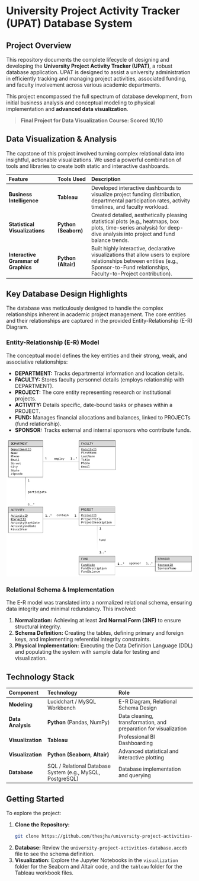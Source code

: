 # University Project Activity Tracker (UPAT) Database System

## Project Overview

This repository documents the complete lifecycle of designing and developing the **University Project Activity Tracker (UPAT)**, a robust database application. UPAT is designed to assist a university administration in efficiently tracking and managing project activities, associated funding, and faculty involvement across various academic departments.

This project encompassed the full spectrum of database development, from initial business analysis and conceptual modeling to physical implementation and **advanced data visualization**.

> **Final Project for Data Visualization Course: Scored 10/10**

## Data Visualization & Analysis

The capstone of this project involved turning complex relational data into insightful, actionable visualizations. We used a powerful combination of tools and libraries to create both static and interactive dashboards.

| Feature | Tools Used | Description |
| :--- | :--- | :--- |
| **Business Intelligence** | **Tableau** | Developed interactive dashboards to visualize project funding distribution, departmental participation rates, activity timelines, and faculty workload. |
| **Statistical Visualizations** | **Python (Seaborn)** | Created detailed, aesthetically pleasing statistical plots (e.g., heatmaps, box plots, time-series analysis) for deep-dive analysis into project and fund balance trends. |
| **Interactive Grammar of Graphics** | **Python (Altair)** | Built highly interactive, declarative visualizations that allow users to explore relationships between entities (e.g., Sponsor-to-Fund relationships, Faculty-to-Project contribution). |

## Key Database Design Highlights

The database was meticulously designed to handle the complex relationships inherent in academic project management. The core entities and their relationships are captured in the provided Entity-Relationship (E-R) Diagram.

### Entity-Relationship (E-R) Model

The conceptual model defines the key entities and their strong, weak, and associative relationships:

  * **DEPARTMENT:** Tracks departmental information and location details.
  * **FACULTY:** Stores faculty personnel details (employs relationship with DEPARTMENT).
  * **PROJECT:** The core entity representing research or institutional projects.
  * **ACTIVITY:** Details specific, date-bound tasks or phases within a PROJECT.
  * **FUND:** Manages financial allocations and balances, linked to PROJECTs (fund relationship).
  * **SPONSOR:** Tracks external and internal sponsors who contribute funds.

![screenshot1](screenshot1.png)

### Relational Schema & Implementation

The E-R model was translated into a normalized relational schema, ensuring data integrity and minimal redundancy. This involved:

1.  **Normalization:** Achieving at least **3rd Normal Form (3NF)** to ensure structural integrity.
2.  **Schema Definition:** Creating the tables, defining primary and foreign keys, and implementing referential integrity constraints.
3.  **Physical Implementation:** Executing the Data Definition Language (DDL) and populating the system with sample data for testing and visualization.

## Technology Stack

| Component | Technology | Role |
| :--- | :--- | :--- |
| **Modeling** | Lucidchart / MySQL Workbench | E-R Diagram, Relational Schema Design |
| **Data Analysis** | **Python** (Pandas, NumPy) | Data cleaning, transformation, and preparation for visualization |
| **Visualization** | **Tableau** | Professional BI Dashboarding |
| **Visualization** | **Python (Seaborn, Altair)** | Advanced statistical and interactive plotting |
| **Database** | SQL / Relational Database System (e.g., MySQL, PostgreSQL) | Database implementation and querying |

## Getting Started

To explore the project:

1.  **Clone the Repository:**
    ```bash
    git clone https://github.com/thesjhu/university-project-activities-database-application
    ```
2.  **Database:** Review the `university-project-activities-database.accdb` file to see the schema definition.
3.  **Visualization:** Explore the Jupyter Notebooks in the `visualization` folder for the Seaborn and Altair code, and the `tableau` folder for the Tableau workbook files.
